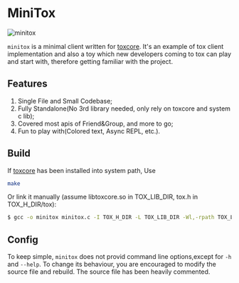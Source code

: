 # MiniTox

![minitox](https://raw.github.com/hqwrong/minitox/master/minitox.jpeg "minitox")

`minitox` is a minimal client written for
[toxcore](https://github.com/TokTok/c-toxcore). It's an example of tox client
implementation and also a toy which new developers coming to tox can play and
start with, therefore getting familiar with the project.

## Features

1. Single File and Small Codebase;
2. Fully Standalone(No 3rd library needed, only rely on toxcore and system c lib);
3. Covered most apis of Friend&Group, and more to go;
4. Fun to play with(Colored text, Async REPL, etc.).

## Build

If [toxcore](https://github.com/TokTok/c-toxcore) has been installed into system path, Use

```sh
make
```

Or link it manually (assume libtoxcore.so in TOX\_LIB\_DIR, tox.h in TOX\_H\_DIR/tox):

```sh
$ gcc -o minitox minitox.c -I TOX_H_DIR -L TOX_LIB_DIR -Wl,-rpath TOX_LIB_DIR -ltoxcore
```

## Config

To keep simple, `minitox` does not provid command line options,except for `-h` and `--help`.
To change its behaviour, you are encouraged to modify the source file and rebuild. The source
file has been heavily commented.
